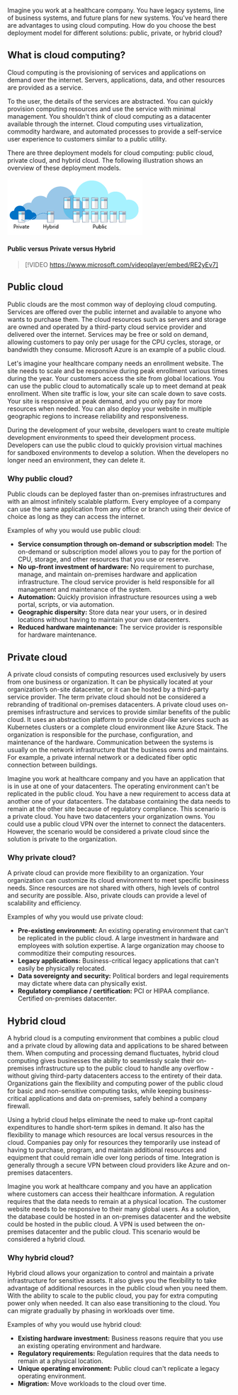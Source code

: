 Imagine you work at a healthcare company. You have legacy systems, line of business systems, and future plans for new systems. You've heard there are advantages to using cloud computing. How do you choose the best deployment model for different solutions: public, private, or hybrid cloud?

## What is cloud computing?

Cloud computing is the provisioning of services and applications on demand over the internet. Servers, applications, data, and other resources are provided as a service.

To the user, the details of the services are abstracted. You can quickly provision computing resources and use the service with minimal management. You shouldn't think of cloud computing as a datacenter available through the internet. Cloud computing uses virtualization, commodity hardware, and automated processes to provide a self-service user experience to customers similar to a public utility.

There are three deployment models for cloud computing: public cloud, private cloud, and hybrid cloud. The following illustration shows an overview of these deployment models.

![An illustration showing a high-level overview of cloud deployment models.](../media/2-cloud-deployment.png)

#### Public versus Private versus Hybrid

> [!VIDEO https://www.microsoft.com/videoplayer/embed/RE2yEv7]

## Public cloud

Public clouds are the most common way of deploying cloud computing. Services are offered over the public internet and available to anyone who wants to purchase them. The cloud resources such as servers and storage are owned and operated by a third-party cloud service provider and delivered over the internet. Services may be free or sold on demand, allowing customers to pay only per usage for the CPU cycles, storage, or bandwidth they consume. Microsoft Azure is an example of a public cloud. 

Let's imagine your healthcare company needs an enrollment website. The site needs to scale and be responsive during peak enrollment various times during the year. Your customers access the site from global locations. You can use the public cloud to automatically scale up to meet demand at peak enrollment. When site traffic is low, your site can scale down to save costs. Your site is responsive at peak demand, and you only pay for more resources when needed. You can also deploy your website in multiple geographic regions to increase reliability and responsiveness.

During the development of your website, developers want to create multiple development environments to speed their development process. Developers can use the public cloud to quickly provision virtual machines for sandboxed environments to develop a solution. When the developers no longer need an environment, they can delete it.

### Why public cloud?

Public clouds can be deployed faster than on-premises infrastructures and with an almost infinitely scalable platform. Every employee of a company can use the same application from any office or branch using their device of choice as long as they can access the internet. 

Examples of why you would use public cloud:

- **Service consumption through on-demand or subscription model:** The on-demand or subscription model allows you to pay for the portion of CPU, storage, and other resources that you use or reserve.
- **No up-front investment of hardware:** No requirement to purchase, manage, and maintain on-premises hardware and application infrastructure. The cloud service provider is held responsible for all management and maintenance of the system. 
- **Automation:** Quickly provision infrastructure resources using a web portal, scripts, or via automation. 
- **Geographic dispersity:** Store data near your users, or in desired locations without having to maintain your own datacenters.
- **Reduced hardware maintenance:** The service provider is responsible for hardware maintenance.

## Private cloud

A private cloud consists of computing resources used exclusively by users from one business or organization. It can be physically located at your organization’s on-site datacenter, or it can be hosted by a third-party service provider. The term private cloud should not be considered a rebranding of traditional on-premises datacenters. A private cloud uses on-premises infrastructure and services to provide similar benefits of the public cloud. It uses an abstraction platform to provide *cloud-like* services such as Kubernetes clusters or a complete cloud environment like Azure Stack. The organization is responsible for the purchase, configuration, and maintenance of the hardware. Communication between the systems is usually on the network infrastructure that the business owns and maintains. For example, a private internal network or a dedicated fiber optic connection between buildings.

Imagine you work at healthcare company and you have an application that is in use at one of your datacenters. The operating environment can't be replicated in the public cloud. You have a new requirement to access data at another one of your datacenters. The database containing the data needs to remain at the other site because of regulatory compliance. This scenario is a private cloud. You have two datacenters your organization owns. You could use a public cloud VPN over the internet to connect the datacenters. However, the scenario would be considered a private cloud since the solution is private to the organization.

### Why private cloud?

A private cloud can provide more flexibility to an organization. Your organization can customize its cloud environment to meet specific business needs. Since resources are not shared with others, high levels of control and security are possible. Also, private clouds can provide a level of scalability and efficiency.

Examples of why you would use private cloud:

- **Pre-existing environment:** An existing operating environment that can't be replicated in the public cloud. A large investment in hardware and employees with solution expertise. A large organization may choose to commoditize their computing resources.
- **Legacy applications:** Business-critical legacy applications that can't easily be physically relocated.
- **Data sovereignty and security:** Political borders and legal requirements may dictate where data can physically exist.
- **Regulatory compliance / certification:**  PCI or HIPAA compliance. Certified on-premises datacenter.

## Hybrid cloud

A hybrid cloud is a computing environment that combines a public cloud and a private cloud by allowing data and applications to be shared between them. When computing and processing demand fluctuates, hybrid cloud computing gives businesses the ability to seamlessly scale their on-premises infrastructure up to the public cloud to handle any overflow - without giving third-party datacenters access to the entirety of their data. Organizations gain the flexibility and computing power of the public cloud for basic and non-sensitive computing tasks, while keeping business-critical applications and data on-premises, safely behind a company firewall.

Using a hybrid cloud helps eliminate the need to make up-front capital expenditures to handle short-term spikes in demand. It also has the flexibility to manage which resources are local versus resources in the cloud. Companies pay only for resources they temporarily use instead of having to purchase, program, and maintain additional resources and equipment that could remain idle over long periods of time. Integration is generally through a secure VPN between cloud providers like Azure and on-premises datacenters.

Imagine you work at healthcare company and you have an application where customers can access their healthcare information. A regulation requires that the data needs to remain at a physical location. The customer website needs to be responsive to their many global users.  As a solution, the database could be hosted in an on-premises datacenter and the website could be hosted in the public cloud. A VPN is used between the on-premises datacenter and the public cloud. This scenario would be considered a hybrid cloud.

### Why hybrid cloud?

Hybrid cloud allows your organization to control and maintain a private infrastructure for sensitive assets. It also gives you the flexibility to take advantage of additional resources in the public cloud when you need them. With the ability to scale to the public cloud, you pay for extra computing power only when needed. It can also ease transitioning to the cloud. You can migrate gradually by phasing in workloads over time.

Examples of why you would use hybrid cloud:

- **Existing hardware investment:** Business reasons require that you use an existing operating environment and hardware.
- **Regulatory requirements:** Regulation requires that the data needs to remain at a physical location.
- **Unique operating environment:** Public cloud can't replicate a legacy operating environment.
- **Migration:** Move workloads to the cloud over time.
